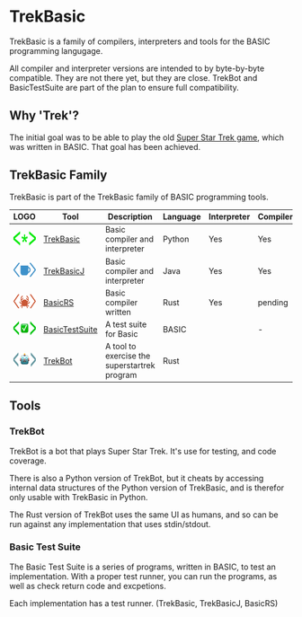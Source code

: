 # TrekBasic

TrekBasic is a family of compilers, interpreters and tools for the BASIC programming langugage.

All compiler and interpreter versions are intended to by byte-by-byte compatible. They are not there 
yet, but they are close. TrekBot and BasicTestSuite are part of the
plan to ensure full compatibility.

## Why 'Trek'?
The initial goal was to be able to play the old [Super Star Trek game](https://en.wikipedia.org/wiki/Star_Trek_(1971_video_game)),
which was written in BASIC. That goal has been achieved.

## TrekBasic Family

TrekBasic is part of the TrekBasic family of BASIC programming tools.

| LOGO | Tool | Description | Language | Interpreter | Compiler | Graal |
|-|------|-------------|----------|-------------|----------|-------|
|<img src="https://raw.githubusercontent.com/cocode/TrekBASIC/refs/heads/master/images/TrekBasicLogo.png" alt="Logo" width="50" height="25">|[TrekBasic](https://github.com/cocode/TrekBASIC) | Basic compiler and interpreter | Python | Yes | Yes | no |
|<img src="https://raw.githubusercontent.com/cocode/TrekBasicJ/main/images/logo7.png" alt="Logo" width="50" height="25">|[TrekBasicJ](https://github.com/cocode/TrekBasicJ)|Basic compiler and interpreter|Java|Yes|Yes|
|<img src="https://raw.githubusercontent.com/cocode/BasicRS/master/images/logo2.png" alt="Logo" width="50" height="25">|[BasicRS](https://github.com/cocode/BasicRS)|Basic compiler written|Rust|Yes|pending|-|
|<img src="https://github.com/cocode/BasicTestSuite/blob/main/images/BasicTestSuiteLogo3.png" alt="Logo" width="50" height="25">|[BasicTestSuite](https://github.com/cocode/BasicTestSuite)|A test suite for Basic|BASIC||-|-|-||
|<img src="https://raw.githubusercontent.com/cocode/TrekBot/master/images/LogoTrans.png" alt="Logo" width="50" height="25">|[TrekBot](https://github.com/cocode/TrekBot)|A tool to exercise the superstartrek program|Rust|


## Tools

### TrekBot
TrekBot is a bot that plays Super Star Trek. It's use for testing, and code coverage. 

There is also a Python version of TrekBot, but it cheats by accessing internal data structures of the Python version of TrekBasic, 
and is therefor only usable with TrekBasic in Python. 

The Rust version of TrekBot uses the same UI as humans, and so can be run against any implementation that uses stdin/stdout.

### Basic Test Suite
The Basic Test Suite is a series of programs, written in BASIC, to test an implementation. With a proper test runner, you can run the programs, as well as check return code and excpetions.

Each implementation has a test runner. (TrekBasic, TrekBasicJ, BasicRS)




